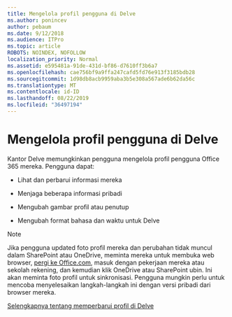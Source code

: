 ```yaml
---
title: Mengelola profil pengguna di Delve
ms.author: ponincev
author: pebaum
ms.date: 9/12/2018
ms.audience: ITPro
ms.topic: article
ROBOTS: NOINDEX, NOFOLLOW
localization_priority: Normal
ms.assetid: e595481a-91de-431d-bf86-d7610ff3b6a7
ms.openlocfilehash: cae756bf9a9ffa247cafd5fd76e913f3185bdb28
ms.sourcegitcommit: 1d98db8acb9959aba3b5e308a567ade6b62da56c
ms.translationtype: MT
ms.contentlocale: id-ID
ms.lasthandoff: 08/22/2019
ms.locfileid: "36497194"
---
```

# <a name="manage-user-profiles-in-delve"></a>Mengelola profil pengguna di Delve

Kantor Delve memungkinkan pengguna mengelola profil pengguna Office 365 mereka. Pengguna dapat:
  
- Lihat dan perbarui informasi mereka
    
- Menjaga beberapa informasi pribadi
    
- Mengubah gambar profil atau penutup
    
- Mengubah format bahasa dan waktu untuk Delve
    
> [!NOTE]
> Jika pengguna updated foto profil mereka dan perubahan tidak muncul dalam SharePoint atau OneDrive, meminta mereka untuk membuka web browser, [pergi ke Office.com](https://www.office.com), masuk dengan pekerjaan mereka atau sekolah rekening, dan kemudian klik OneDrive atau SharePoint ubin. Ini akan meminta foto profil untuk sinkronisasi. Pengguna mungkin perlu untuk mencoba menyelesaikan langkah-langkah ini dengan versi pribadi dari browser mereka. 
  
[Selengkapnya tentang memperbarui profil di Delve](https://go.microsoft.com/fwlink/?linkid=735070)
  

